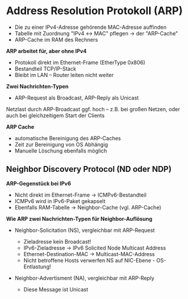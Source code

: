 # Address Resolution Protokoll (ARP)
+ Die zu einer IPv4-Adresse gehörende MAC-Adresse auffinden 
+ Tabelle mit Zuordnung "IPv4 ↔ MAC" pflegen → der "ARP-Cache" 
+ ARP-Cache im RAM des Rechners

**ARP arbeitet für, aber ohne IPv4**
+ Protokoll direkt im Ethernet-Frame (EtherType 0x806) 
+ Bestandteil TCP/IP-Stack
+ Bleibt im LAN – Router leiten nicht weiter

**Zwei Nachrichten-Typen**
+ ARP-Request als Broadcast, ARP-Reply als Unicast

Netzlast durch ARP-Broadcast ggf. hoch – z.B. bei großen Netzen, oder auch bei gleichzeitigem Start der Clients

**ARP Cache**
+ automatische Bereinigung des ARP-Caches
+ Zeit zur Bereinigung von OS Abhängig
+ Manuelle Löschung ebenfalls möglich

## Neighbor Discovery Protocol (ND oder NDP)

**ARP-Gegenstück bei IPv6**
+ Nicht direkt im Ethernet-Frame → ICMPv6-Bestandteil 
+ ICMPv6 wird in IPv6-Paket gekapselt
+ Ebenfalls RAM-Tabelle → Neighbor-Cache (vgl. ARP-Cache)

**Wie ARP zwei Nachrichten-Typen für Neighbor-Auflösung**
+ Neighbor-Solicitation (NS), vergleichbar mit ARP-Request
    + Zieladresse kein Broadcast!
    + IPv6-Zieladresse → IPv6 Solicited Node Multicast Address
    + Ethernet-Destination-MAC → Multicast-MAC-Address
    + Nicht betroffene Hosts verwerfen NS auf NIC-Ebene - OS-Entlastung!

+ Neighbor-Advertisment (NA), vergleichbar mit ARP-Reply
    + Diese Message ist Unicast